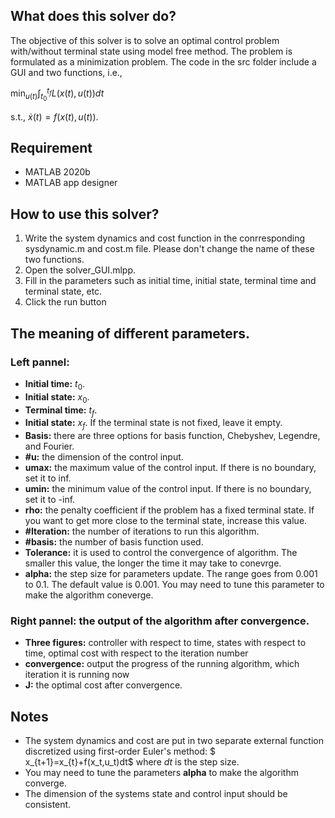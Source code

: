 ## What does this solver do?
The objective of this solver is to solve an optimal control problem with/without terminal state using model free method. The problem is formulated as a minimization problem. The code in the src folder include a GUI and two functions, i.e.,

$\min_{u(t)} \int_{t_0}^{t_f}L(x(t),u(t))dt$

s.t., $\dot x(t)=f(x(t),u(t))$.
## Requirement
- MATLAB 2020b
- MATLAB app designer
## How to use this solver?
1. Write the system dynamics and cost function in the conrresponding sysdynamic.m and cost.m file. Please don't change the name of these two functions.
2. Open the solver_GUI.mlpp.
3. Fill in the parameters such as initial time, initial state, terminal time and terminal state, etc.
4. Click the run button

## The meaning of different parameters.
### Left pannel:
- **Initial time:** $t_0$.
- **Initial state:** $x_0$.
- **Terminal time:** $t_f$.
- **Initial state:** $x_f$. If the terminal state is not fixed, leave it empty.
- **Basis:** there are three options for basis function, Chebyshev, Legendre, and Fourier.
- **#u:** the dimension of the control input.
- **umax:** the maximum value of the control input. If there is no boundary, set it to inf.
- **umin:** the minimum value of the control input. If there is no boundary, set it to -inf.
- **rho:** the penalty coefficient if the problem has a fixed terminal state. If you want to get more close to the terminal state, increase this value.
- **#Iteration:** the number of iterations to run this algorithm.
- **#basis:** the number of basis function used.
- **Tolerance:** it is used to control the convergence of algorithm. The smaller this value, the longer the time it may take to conevrge.
- **alpha:** the step size for parameters update. The range goes from 0.001 to 0.1. The default value is 0.001. You may need to
tune this parameter to make the algorithm coneverge.

### Right pannel: the output of the algorithm after convergence.
- **Three figures:** controller with respect to time, states with respect to time, optimal cost with respect to the iteration number
- **convergence:** output the progress of the running algorithm, which iteration it is running now
- **J:** the optimal cost after convergence.

## Notes
- The system dynamics and cost are put in two separate external function discretized using first-order Euler's method: $ x_{t+1}=x_{t}+f(x_t,u_t)dt$ where $dt$ is the step size.
- You may need to tune the parameters **alpha** to make the algorithm converge.
- The dimension of the systems state and control input should be consistent.

